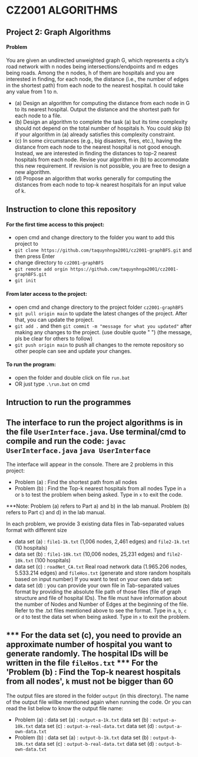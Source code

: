 # CZ2001 ALGORITHMS
## Project 2: Graph Algorithms
  
#### Problem
You are given an undirected unweighted graph G, which represents a city’s road network with n nodes being intersections/endpoints and m edges being roads. Among the n nodes, h of them are hospitals and you are interested in finding, for each node, the distance (i.e., the number of edges in the shortest path) from each node to the nearest hospital. h could take any value from 1 to n. 
- (a) Design an algorithm for computing the distance from each node in G to its nearest hospital. Output the distance and the shortest path for each node to a file. <br/>
- (b) Design an algorithm to complete the task (a) but its time complexity should not depend on the total number of hospitals h. You could skip (b) if your algorithm in (a) already satisfies this complexity constraint. 
- (c) In some circumstances (e.g., big disasters, fires, etc.), having the distance from each node to the nearest hospital is not good enough. Instead, we are interested in finding the distances to top-2 nearest hospitals from each node. Revise your algorithm in (b) to accommodate this new requirement. If revision is not possible, you are free to design a new algorithm. 
- (d) Propose an algorithm that works generally for computing the distances from each node to top-k nearest hospitals for an input value of k.

## Instruction to clone this repository
#### For the first time access to this project:
- open cmd and change directory to the folder you want to add this project to
- `git clone https://github.com/taquynhnga2001/cz2001-graphBFS.git` and then press Enter
- change directory to `cz2001-graphBFS`
- `git remote add orgin https://github.com/taquynhnga2001/cz2001-graphBFS.git`
- `git init`
#### From later access to the project:
- open cmd and change directory to the project folder `cz2001-graphBFS`
- `git pull origin main` to update the latest changes of the project. After that, you can update the project.
- `git add .` and then `git commit -m "message for what you updated"` after making any changes to the project. (use double quote " ") (the message, pls be clear for others to follow)
- `git push origin main` to push all changes to the remote repository so other people can see and update your changes.
#### To run the program:
- open the folder and double click on file `run.bat`
- OR just type `.\run.bat` on cmd

## Intruction to run the programmes
The interface to run the project algorithms is in the file `UserInterface.java`. Use terminal/cmd to compile and run the code:
`javac UserInterface.java`
`java UserInterface`
-------------------------------------------------------------------------------
The interface will appear in the console. There are 2 problems in this project:
- Problem (a) : Find the shortest path from all nodes
- Problem (b) : Find the Top-k nearest hospitals from all nodes
Type in `a` or `b` to test the problem when being asked. Type in `x` to exit the code.

***Note: Problem (a) refers to Part a) and b) in the lab manual.
         Problem (b) refers to Part c) and d) in the lab manual.

In each problem, we provide 3 existing data files in Tab-separated values format with different size
- data set (a) : `file1-1k.txt` (1,006 nodes, 2,461 edges) and `file2-1k.txt` (10 hospitals)
- data set (b) : `file1-10k.txt` (10,006 nodes, 25,231 edges) and `file2-10k.txt` (100 hospitals)
- data set (c) : `roadNet_CA.txt` Real road network data (1.965.206 nodes, 5.533.214 edges) and `fileHos.txt` (generate and store random hospitals based on input number)
If you want to test on your own data set:
- data set (d) : you can provide your own file in Tab-separated values format by providing the absolute file path of those files (file of graph structure and file of hospital IDs). The file must have information about the number of Nodes and Number of Edges at the beginning of the file. Refer to the .txt files mentioned above to see the format.
Type in `a`, `b`, `c` or `d` to test the data set when being asked. Type in `x` to exit the problem.

*** For the data set (c), you need to provide an approximate number of hospital you want to generate randomly. The hospital IDs will be written in the file `fileHos.txt`
*** For the 'Problem (b) : Find the Top-k nearest hospitals from all nodes', `k` must not be bigger than 60
-------------------------------------------------------------------------------
The output files are stored in the folder `output` (in this directory). The name of the output file willbe mentioned again when running the code. Or you can read the list below to know the output file name:
- Problem (a) : data set (a) : `output-a-1k.txt`
                data set (b) : `output-a-10k.txt`
                data set (c) : `output-a-real-data.txt`
                data set (d) : `output-a-own-data.txt`
- Problem (b) : data set (a) : `output-b-1k.txt`
                data set (b) : `output-b-10k.txt`
                data set (c) : `output-b-real-data.txt`
                data set (d) : `output-b-own-data.txt`
